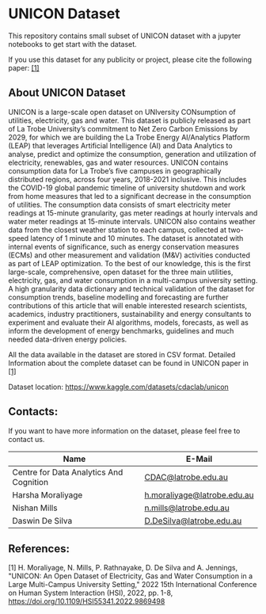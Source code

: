 # UNICON Dataset

This repository contains small subset of UNICON dataset with a jupyter notebooks to get start with the dataset.

If you use this dataset for any publicity or project, please cite the following paper: [[1]](#1)

## About UNICON Dataset

UNICON is a large-scale open dataset on UNIversity CONsumption of utilities, electricity, gas and water. This dataset is publicly released as part of La Trobe University’s commitment to Net Zero Carbon Emissions by 2029, for which we are building the La Trobe Energy AI/Analytics Platform (LEAP) that leverages Artificial Intelligence (AI) and Data Analytics to analyse, predict and optimize the consumption, generation and utilization of electricity, renewables, gas and water resources. UNICON contains consumption data for La Trobe’s five campuses in geographically distributed regions, across four years, 2018-2021 inclusive. This includes the COVID-19 global pandemic timeline of university shutdown and work from home measures that led to a significant decrease in the consumption of utilities. The consumption data consists of smart electricity meter readings at 15-minute granularity, gas meter readings at hourly intervals and water meter readings at 15-minute intervals. UNICON also contains weather data from the closest weather station to each campus, collected at two-speed latency of 1 minute and 10 minutes. The dataset is annotated with internal events of significance, such as energy conservation measures (ECMs) and other measurement and validation (M&V) activities conducted as part of LEAP optimization. To the best of our knowledge, this is the first large-scale, comprehensive, open dataset for the three main utilities, electricity, gas, and water consumption in a multi-campus university setting. A high granularity data dictionary and technical validation of the dataset for consumption trends, baseline modelling and forecasting are further contributions of this article that will enable interested research scientists, academics, industry practitioners, sustainability and energy consultants to experiment and evaluate their AI algorithms, models, forecasts, as well as inform the development of energy benchmarks, guidelines and much needed data-driven energy policies.

All the data available in the dataset are stored in CSV format. Detailed Information about the complete dataset can be found in UNICON paper in [[1]](#1)

Dataset location: https://www.kaggle.com/datasets/cdaclab/unicon

## Contacts:

If you want to have more information on the dataset, please feel free to contact us.

| Name | E-Mail |
| --- | --- |
| Centre for Data Analytics And Cognition | CDAC@latrobe.edu.au |
| Harsha Moraliyage | h.moraliyage@latrobe.edu.au |
| Nishan Mills | n.mills@latrobe.edu.au |
| Daswin De Silva | D.DeSilva@latrobe.edu.au |

## References: 

[1] H. Moraliyage, N. Mills, P. Rathnayake, D. De Silva and A. Jennings, "UNICON: An Open Dataset of Electricity, Gas and Water Consumption in a Large Multi-Campus University Setting," 2022 15th International Conference on Human System Interaction (HSI), 2022, pp. 1-8, https://doi.org/10.1109/HSI55341.2022.9869498

